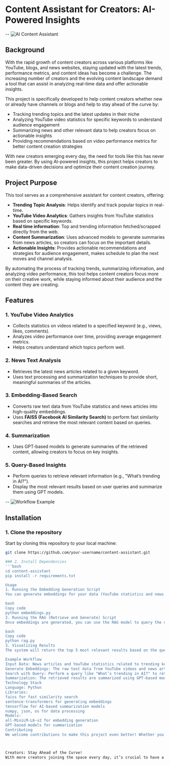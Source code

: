 # Content Assistant for Creators: AI-Powered Insights

-- ![AI Content Assistant](https://via.placeholder.com/800x400.png) <!-- Replace this URL with your image URL -->

## Background
With the rapid growth of content creators across various platforms like YouTube, blogs, and news websites, staying updated with the latest trends, performance metrics, and content ideas has become a challenge. The increasing number of creators and the evolving content landscape demand a tool that can assist in analyzing real-time data and offer actionable insights. 

This project is specifically developed to help content creators whether new or already have channels or blogs and help to stay ahead of the curve by:
- Tracking trending topics and the latest updates in their niche
- Analyzing YouTube video statistics for specific keywords to understand audience engagement
- Summarizing news and other relevant data to help creators focus on actionable insights
- Providing recommendations based on video performance metrics for better content creation strategies

With new creators emerging every day, the need for tools like this has never been greater. By using AI-powered insights, this project helps creators to make data-driven decisions and optimize their content creation journey.

## Project Purpose
This tool serves as a comprehensive assistant for content creators, offering:
- **Trending Topic Analysis**: Helps identify and track popular topics in real-time.
- **YouTube Video Analytics**: Gathers insights from YouTube statistics based on specific keywords.
- **Real time information**:  Top and trending information fetched/scrapped directly from the web.
- **Content Summarization**: Uses advanced models to generate summaries from news articles, so creators can focus on the important details.
- **Actionable Insights**: Provides actionable recommendations and strategies for audience engagement, makes schedule to plan the next moves and channel analysis.

By automating the process of tracking trends, summarizing information, and analyzing video performance, this tool helps content creators focus more on their creative work, while staying informed about their audience and the content they are creating.

## Features
### 1. **YouTube Video Analytics**
- Collects statistics on videos related to a specified keyword (e.g., views, likes, comments).
- Analyzes video performance over time, providing average engagement metrics.
- Helps creators understand which topics perform well.

### 2. **News Text Analysis**
- Retrieves the latest news articles related to a given keyword.
- Uses text processing and summarization techniques to provide short, meaningful summaries of the articles.
  
### 3. **Embedding-Based Search**
- Converts raw text data from YouTube statistics and news articles into high-quality embeddings.
- Uses **FAISS (Facebook AI Similarity Search)** to perform fast similarity searches and retrieve the most relevant content based on queries.

### 4. **Summarization**
- Uses GPT-based models to generate summaries of the retrieved content, allowing creators to focus on key insights.

### 5. **Query-Based Insights**
- Perform queries to retrieve relevant information (e.g., "What’s trending in AI?").
- Display the most relevant results based on user queries and summarize them using GPT models.

-- ![Workflow Example](https://via.placeholder.com/800x400.png) <!-- Replace this URL with your image URL -->

## Installation

### 1. Clone the repository
Start by cloning this repository to your local machine:
```bash
git clone https://github.com/your-username/content-assistant.git

### 2. Install Dependencies
'''bash
cd content-assistant
pip install -r requirements.txt

Usage
1. Running the Embedding Generation Script
You can generate embeddings for your data (YouTube statistics and news articles) by running the following command:

bash
Copy code
python embeddings.py
2. Running the RAG (Retrieve and Generate) Script
Once embeddings are generated, you can use the RAG model to query the data and retrieve relevant information by running:

bash
Copy code
python rag.py
3. Visualizing Results
The system will return the top 5 most relevant results based on the query entered and provide summaries using GPT-based models. You will see a summary of what’s trending in your niche or a specific keyword.

Example Workflow
Input Data: News articles and YouTube statistics related to trending keywords (e.g., “AI”).
Generate Embeddings: The raw text data from YouTube videos and news articles are converted into embeddings using the Sentence-BERT model.
Search with Query: Perform a query like "What’s trending in AI?" to retrieve relevant news articles and YouTube video data.
Summarization: The retrieved results are summarized using GPT-based models, providing you with concise insights.
Technology Stack
Language: Python
Libraries:
faiss for fast similarity search
sentence-transformers for generating embeddings
tensorflow for AI-based summarization models
numpy, json, os for data processing
Models:
all-MiniLM-L6-v2 for embedding generation
GPT-based models for summarization
Contributing
We welcome contributions to make this project even better! Whether you're improving the summarization algorithms, adding new features, or fixing bugs, we appreciate your help.



Creators: Stay Ahead of the Curve!
With more creators joining the space every day, it’s crucial to have a tool that helps you stay informed and ahead of the competition. By using this tool, you can access the latest data, track trends, and generate actionable insights that will improve your content creation process.
